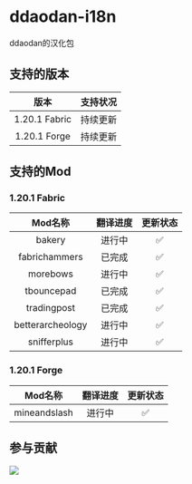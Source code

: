 # ddaodan-i18n
ddaodan的汉化包
## 支持的版本
|版本|支持状况|
|:-:|:-:|
|1.20.1 Fabric|持续更新|
|1.20.1 Forge|持续更新|
## 支持的Mod
### 1.20.1 Fabric
|Mod名称|翻译进度|更新状态|
|:-:|:-:|:-:|
|bakery|进行中|✅|
|fabrichammers|已完成|✅|
|morebows|进行中|✅|
|tbouncepad|已完成|✅|
|tradingpost|已完成|✅|
|betterarcheology|进行中|✅|
|snifferplus|进行中|✅|
### 1.20.1 Forge
|Mod名称|翻译进度|更新状态|
|:-:|:-:|:-:|
|mineandslash|进行中|✅|
## 参与贡献
<a title="Crowdin" target="_blank" href="https://crwd.in/ddaodan-i18n"><img src="https://img.shields.io/badge/Crowdin-1?style=flat-square&logo=crowdin"></a>
